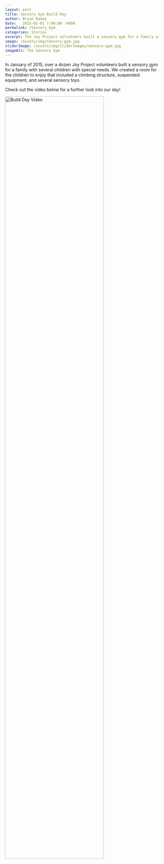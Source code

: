 ```yaml
---
layout: post
title: Sensory Gym Build Day
author: Bryan Raney
date:   2015-01-01 7:00:00 -0400
permalink: /Sensory_Gym
categories: Stories
excerpt: The Joy Project volunteers built a sensory gym for a family with children with special needs
image: /assets/img/sensory-gym.jpg
sliderImage: /assets/img/sliderImages/sensory-gym.jpg
imageAlt: The Sensory Gym
---
```


In January of 2015, over a dozen Joy Project volunteers built a sensory gym for a family with several children with special needs.  We created a room for the children to enjoy that included a climbing structure, suspended equipment, and several sensory toys.

Check out the video below for a further look into our day!

<a href="https://www.youtube.com/watch?v=Uf9YlV3jZy4" rel="stylesheet" type="text/css" target="_blank"><img style="width:80%" src="images/temp/Build-Day-Video-Screenshot.png" class="wp-post-image" alt="Build Day Video"></a>